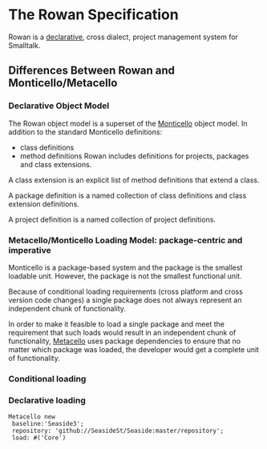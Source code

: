 # The Rowan Specification
Rowan is a [declarative][1], cross dialect, project management system for Smalltalk.

## Differences Between Rowan and Monticello/Metacello

### Declarative Object Model
The Rowan object model is a superset of the [Monticello][2] object model.
In addition to the standard Monticello definitions:
- class definitions
- method definitions
Rowan includes definitions for projects, packages and class extensions.

A class extension is an explicit list of method definitions that extend a class.

A package definition is a named collection of class definitions and class extension definitions.

A project definition is a named collection of project definitions.

### Metacello/Monticello Loading Model: package-centric and imperative
Monticello is a package-based system and the package is the smallest loadable unit.
However, the package is not the smallest functional unit.

Because of conditional loading requirements (cross platform and cross version code changes) a single package does not always represent an independent chunk of functionality. 

In order to make it feasible to load a single package and meet the requirement that such loads would result in an independent chunk of functionality, [Metacello][3] uses package dependencies to ensure that no matter which package was loaded, the developer would get a complete unit of functionality.


### Conditional loading

### Declarative loading

```smalltalk
Metacello new
 baseline:'Seaside3';
 repository: 'github://SeasideSt/Seaside:master/repository';
 load: #('Core')
```
 


[1]: http://www.smalltalksystems.com/publications/_awss97/SSDCL1.HTM
[2]: http://www.wiresong.ca/monticello/
[3]: https://github.com/Metacello/metacello
